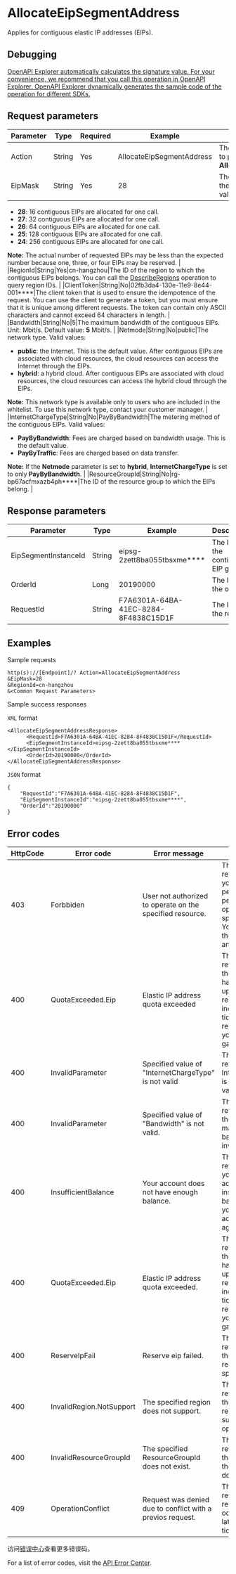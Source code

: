 # AllocateEipSegmentAddress

Applies for contiguous elastic IP addresses \(EIPs\).

## Debugging

[OpenAPI Explorer automatically calculates the signature value. For your convenience, we recommend that you call this operation in OpenAPI Explorer. OpenAPI Explorer dynamically generates the sample code of the operation for different SDKs.](https://api.aliyun.com/#product=Vpc&api=AllocateEipSegmentAddress&type=RPC&version=2016-04-28)

## Request parameters

|Parameter|Type|Required|Example|Description|
|---------|----|--------|-------|-----------|
|Action|String|Yes|AllocateEipSegmentAddress|The operation that you want to perform. Set the value to **AllocateEipSegmentAddress**. |
|EipMask|String|Yes|28|The subnet mask length for the contiguous EIPs. Valid values:

-   **28**: 16 contiguous EIPs are allocated for one call.
-   **27**: 32 contiguous EIPs are allocated for one call.
-   **26**: 64 contiguous EIPs are allocated for one call.
-   **25**: 128 contiguous EIPs are allocated for one call.
-   **24**: 256 contiguous EIPs are allocated for one call.

**Note:** The actual number of requested EIPs may be less than the expected number because one, three, or four EIPs may be reserved. |
|RegionId|String|Yes|cn-hangzhou|The ID of the region to which the contiguous EIPs belongs. You can call the [DescribeRegions](~~36063~~) operation to query region IDs. |
|ClientToken|String|No|02fb3da4-130e-11e9-8e44-001\*\*\*\*|The client token that is used to ensure the idempotence of the request. You can use the client to generate a token, but you must ensure that it is unique among different requests. The token can contain only ASCII characters and cannot exceed 64 characters in length. |
|Bandwidth|String|No|5|The maximum bandwidth of the contiguous EIPs. Unit: Mbit/s. Default value: **5** Mbit/s. |
|Netmode|String|No|public|The network type. Valid values:

-   **public**: the Internet. This is the default value. After contiguous EIPs are associated with cloud resources, the cloud resources can access the Internet through the EIPs.
-   **hybrid**: a hybrid cloud. After contiguous EIPs are associated with cloud resources, the cloud resources can access the hybrid cloud through the EIPs.

**Note:** This network type is available only to users who are included in the whitelist. To use this network type, contact your customer manager. |
|InternetChargeType|String|No|PayByBandwidth|The metering method of the contiguous EIPs. Valid values:

-   **PayByBandwidth**: Fees are charged based on bandwidth usage. This is the default value.
-   **PayByTraffic**: Fees are charged based on data transfer.

**Note:** If the **Netmode** parameter is set to **hybrid**, **InternetChargeType** is set to only **PayByBandwidth**. |
|ResourceGroupId|String|No|rg-bp67acfmxazb4ph\*\*\*\*|The ID of the resource group to which the EIPs belong. |

## Response parameters

|Parameter|Type|Example|Description|
|---------|----|-------|-----------|
|EipSegmentInstanceId|String|eipsg-2zett8ba055tbsxme\*\*\*\*|The ID of the contiguous EIP group. |
|OrderId|Long|20190000|The ID of the order. |
|RequestId|String|F7A6301A-64BA-41EC-8284-8F4838C15D1F|The ID of the request. |

## Examples

Sample requests

```
http(s)://[Endpoint]/? Action=AllocateEipSegmentAddress
&EipMask=28
&RegionId=cn-hangzhou
&<Common Request Parameters>
```

Sample success responses

`XML` format

```
<AllocateEipSegmentAddressResponse>
      <RequestId>F7A6301A-64BA-41EC-8284-8F4838C15D1F</RequestId>
      <EipSegmentInstanceId>eipsg-2zett8ba055tbsxme****</EipSegmentInstanceId>
      <OrderId>20190000</OrderId>
</AllocateEipSegmentAddressResponse>
```

`JSON` format

```
{
    "RequestId":"F7A6301A-64BA-41EC-8284-8F4838C15D1F",
    "EipSegmentInstanceId":"eipsg-2zett8ba055tbsxme****",
    "OrderId":"20190000"
}
```

## Error codes

|HttpCode|Error code|Error message|Description|
|--------|----------|-------------|-----------|
|403|Forbbiden|User not authorized to operate on the specified resource.|The error message returned because you do not have the permissions to perform this operation on the specified resource. You can apply for the permissions and try again.|
|400|QuotaExceeded.Eip|Elastic IP address quota exceeded|The error message returned because the number of EIPs has reached the upper limit. To request a quota increase, submit a ticket. We recommend that you use NAT gateways.|
|400|InvalidParameter|Specified value of "InternetChargeType" is not valid|The error message returned because InternetChargeType is set to an invalid value.|
|400|InvalidParameter|Specified value of "Bandwidth" is not valid.|The error message returned because the specified maximum bandwidth value is invalid.|
|400|InsufficientBalance|Your account does not have enough balance.|The error message returned because your Alibaba Cloud account has an insufficient balance. Top up your Alibaba Cloud account and try again.|
|400|QuotaExceeded.Eip|Elastic IP address quota exceeded.|The error message returned because the number of EIPs has reached the upper limit. To request a quota increase, submit a ticket. We recommend that you use NAT gateways.|
|400|ReserveIpFail|Reserve eip failed.|The error message returned because the system failed to reserve the specified EIP.|
|400|InvalidRegion.NotSupport|The specified region does not support.|The error message returned because the specified region ID does not support this operation.|
|400|InvalidResourceGroupId|The specified ResourceGroupId does not exist.|The error message returned because the specified ID of the resource group does not exist.|
|409|OperationConflict|Request was denied due to conflict with a previos request.|The error message returned because a request conflict occurs. Try again later or submit a ticket.|

访问[错误中心](https://error-center.aliyun.com/status/product/Vpc)查看更多错误码。

For a list of error codes, visit the [API Error Center](https://error-center.alibabacloud.com/status/product/Vpc).

